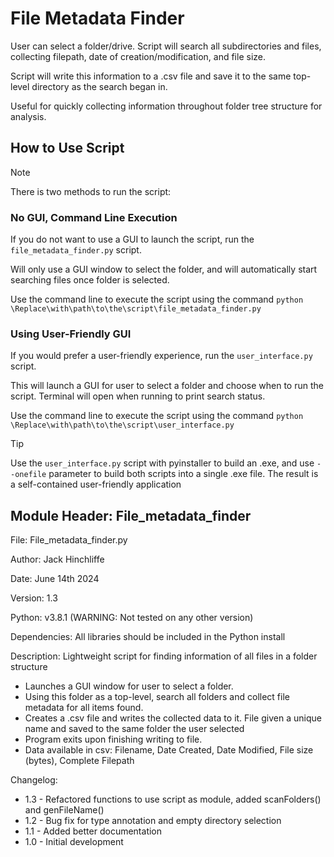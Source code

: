 # File Metadata Finder

User can select a folder/drive. Script will search all subdirectories and files, collecting filepath, date of creation/modification, and file size.

Script will write this information to a .csv file and save it to the same top-level directory as the search began in.

Useful for quickly collecting information throughout folder tree structure for analysis.

## How to Use Script
> [!NOTE]
> There is two methods to run the script:

### No GUI, Command Line Execution
If you do not want to use a GUI to launch the script, run the `file_metadata_finder.py` script.

Will only use a GUI window to select the folder, and will automatically start searching files once folder is selected.

Use the command line to execute the script using the command `python \Replace\with\path\to\the\script\file_metadata_finder.py`

### Using User-Friendly GUI
If you would prefer a user-friendly experience, run the `user_interface.py` script.

This will launch a GUI for user to select a folder and choose when to run the script. Terminal will open when running to print search status.

Use the command line to execute the script using the command `python \Replace\with\path\to\the\script\user_interface.py`

> [!TIP]
> Use the `user_interface.py` script with pyinstaller to build an .exe, and use `--onefile` parameter to build both scripts into a single .exe file.
> The result is a self-contained user-friendly application 

###


## Module Header: File_metadata_finder
File: File_metadata_finder.py

Author: Jack Hinchliffe

Date: June 14th 2024

Version: 1.3

Python: v3.8.1 (WARNING: Not tested on any other version)

Dependencies: All libraries should be included in the Python install

Description: 
Lightweight script for finding information of all files in a folder structure
- Launches a GUI window for user to select a folder. 
- Using this folder as a top-level, search all folders and collect file metadata for all items found.
- Creates a .csv file and writes the collected data to it. File given a unique name and saved to the same folder the user selected
- Program exits upon finishing writing to file.
- Data available in csv: Filename, Date Created, Date Modified, File size (bytes), Complete Filepath

Changelog:
 + 1.3 - Refactored functions to use script as module, added scanFolders() and genFileName()
 + 1.2 - Bug fix for type annotation and empty directory selection
 + 1.1 - Added better documentation
 + 1.0 - Initial development
